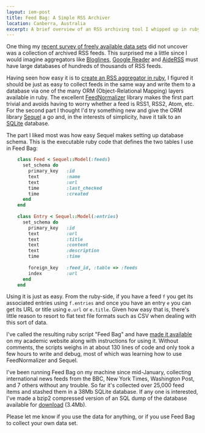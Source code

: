 ```yaml
--- 
layout: iem-post
title: Feed Bag: A Simple RSS Archiver
location: Canberra, Australia
excerpt: A brief overview of an RSS archiving tool I whipped up in ruby.
---
```


One thing my [recent survey of freely available data sets][data] did not uncover was a collection of archived RSS feeds. This surprised me a little since I would imagine aggregators like [Bloglines](http://bloglines.com/), [Google Reader](http://google.com/reader) and [AideRSS](http://aiderss.com/) must have large databases of hundreds of thousands of RSS feeds.

[data]: http://conflate.net/inductio/application/a-meta-index-of-data-sets/

Having seen how easy it is to [create an RSS aggregator in ruby][igvita], I figured it should be just as easy to collect feeds in the same way and write them to a database via one of the many ORM (Object-Relational Mapping) layers available in ruby. The excellent [FeedNormalizer][] library makes the first part trivial and avoids having to worry whether a feed is RSS1, RSS2, Atom, etc. For the second part I thought I'd try something new and give the ORM library [Sequel][] a go and, in the interests of simplicity, have it talk to an [SQLite][] database.

[igvita]: http://www.igvita.com/2007/03/22/agile-rss-aggregator-in-ruby/
[feednormalizer]: http://code.google.com/p/feed-normalizer/
[sequel]: http://code.google.com/p/ruby-sequel/
[sqlite]: http://www.sqlite.org/

The part I liked most was how easy Sequel makes setting up database schema. This is the executable ruby code that defines the two tables I use in Feed Bag:

```ruby
    class Feed < Sequel::Model(:feeds)
      set_schema do
        primary_key   :id
        text          :name
        text          :url
        time          :last_checked
        time          :created
      end
    end
    
    class Entry < Sequel::Model(:entries)
      set_schema do
        primary_key   :id
        text          :url
        text          :title
        text          :content
        text          :description
        time          :time
    
        foreign_key   :feed_id, :table => :feeds
        index         :url
      end
    end
```

Using it is just as easy. From the ruby-side, if you have a feed `f` you get its associated entries using `f.entries` and once you have an entry `e` you can get its URL or title using `e.url` or `e.title`. Given how easy that is, there's little reason to resort to flat text file formats such as CSV when dealing with this sort of data.

I've called the resulting ruby script "Feed Bag" and have [made it available][feedbag] on my academic website along with instructions for using it. Without comments, the scripts weighs in at about 130 lines of code and only took a few hours to write and debug, most of which was learning how to use FeedNormalizer and Sequel. 

I've been running Feed Bag on my machine since mid-January, collecting international news feeds from the BBC, New York Times, Washington Post, and 7 others without any trouble. So far it's collected over 25,000 feed items and stashed them in a 38Mb SQLite database. If any one is interested, I've made a bzip2 compressed version of an SQL dump of the database available for [download][] (3.4Mb). 

Please let me know if you use the data for anything, or if you use Feed Bag to collect your own data set.

[feedbag]: http://users.rsise.anu.edu.au/~mreid/code/feed_bag.html 
[download]: http://users.rsise.anu.edu.au/~mreid/files/data/IntlNews.sql.bz2

